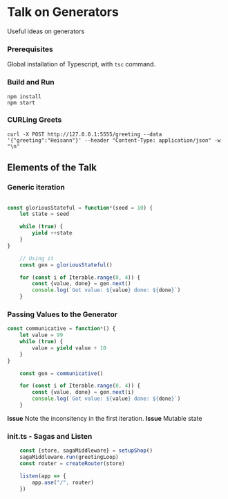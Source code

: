 # Talk on Generators

Useful ideas on generators

### Prerequisites

Global installation of Typescript, with `tsc` command.

### Build and Run

```
npm install
npm start
```

### CURLing Greets

```
curl -X POST http://127.0.0.1:5555/greeting --data '{"greeting":"Heisann"}' --header "Content-Type: application/json" -w "\n"
```

## Elements of the Talk


### Generic iteration
```typescript 

const gloriousStateful = function*(seed = 10) {
	let state = seed

	while (true) {
		yield ++state
	}
}

	// Using it
	const gen = gloriousStateful()

	for (const i of Iterable.range(0, 4)) {
		const {value, done} = gen.next()
		console.log(`Got value: ${value} done: ${done}`)
	}

```

### Passing Values to the Generator

```typescript
const communicative = function*() {
	let value = 99
	while (true) {
		value = yield value + 10
	}
}

	const gen = communicative()

	for (const i of Iterable.range(0, 4)) {
		const {value, done} = gen.next(i)
		console.log(`Got value: ${value} done: ${done}`)
	}
```

**Issue** Note the inconsitency in the first iteration.
**Issue** Mutable state

### init.ts - Sagas and Listen

```typescript
	const {store, sagaMiddleware} = setupShop()
	sagaMiddleware.run(greetingLoop)
	const router = createRouter(store)

	listen(app => {
		app.use("/", router)
	})
```


